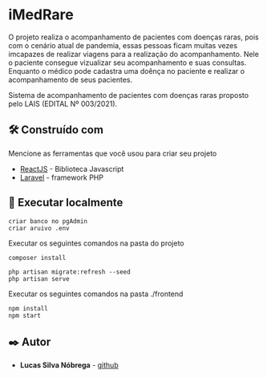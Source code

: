 # iMedRare

O projeto realiza o acompanhamento de pacientes com doenças raras, pois com o cenário atual de pandemia, essas pessoas ficam muitas vezes imcapazes de realizar viagens para a realização do acompanhamento.
Nele o paciente consegue vizualizar seu acompanhamento e suas consultas. Enquanto o médico pode cadastra uma doênça no paciente e realizar o acompanhamento de seus pacientes.

Sistema de acompanhamento de pacientes com doenças raras proposto pelo LAIS (EDITAL Nº 003/2021).
## 🛠️ Construído com

Mencione as ferramentas que você usou para criar seu projeto

* [ReactJS](https://pt-br.reactjs.org/) - Biblioteca Javascript
* [Laravel](https://laravel.com/docs/8.x) - framework PHP


## 🚀 Executar localmente
```
criar banco no pgAdmin
criar aruivo .env
```

Executar os seguintes comandos na pasta do projeto
```
composer install
```
```
php artisan migrate:refresh --seed
php artisan serve
```
Executar os seguintes comandos na pasta ./frontend
```sh 
npm install
npm start
```


## ✒️ Autor

* **Lucas Silva Nóbrega** - [github](https://github.com/lucas-nobrega)
